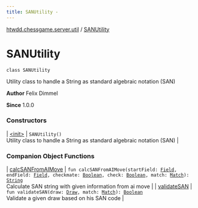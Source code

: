 ```yaml
---
title: SANUtility - 
---
```


[htwdd.chessgame.server.util](../index.html) / [SANUtility](./index.html)

# SANUtility

`class SANUtility`

Utility class to handle a String as standard algebraic notation (SAN)

**Author**
Felix Dimmel

**Since**
1.0.0

### Constructors

| [&lt;init&gt;](-init-.html) | `SANUtility()`<br>Utility class to handle a String as standard algebraic notation (SAN) |

### Companion Object Functions

| [calcSANFromAIMove](calc-s-a-n-from-a-i-move.html) | `fun calcSANFromAIMove(startField: `[`Field`](../../htwdd.chessgame.server.model/-field/index.html)`, endField: `[`Field`](../../htwdd.chessgame.server.model/-field/index.html)`, checkmate: `[`Boolean`](https://kotlinlang.org/api/latest/jvm/stdlib/kotlin/-boolean/index.html)`, check: `[`Boolean`](https://kotlinlang.org/api/latest/jvm/stdlib/kotlin/-boolean/index.html)`, match: `[`Match`](../../htwdd.chessgame.server.model/-match/index.html)`): `[`String`](https://kotlinlang.org/api/latest/jvm/stdlib/kotlin/-string/index.html)<br>Calculate SAN string with given information from ai move |
| [validateSAN](validate-s-a-n.html) | `fun validateSAN(draw: `[`Draw`](../../htwdd.chessgame.server.model/-draw/index.html)`, match: `[`Match`](../../htwdd.chessgame.server.model/-match/index.html)`): `[`Boolean`](https://kotlinlang.org/api/latest/jvm/stdlib/kotlin/-boolean/index.html)<br>Validate a given draw based on his SAN code |

